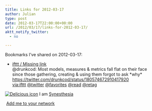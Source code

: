 ```yaml
---
title: Links for 2012-03-17
author: Julian
type: post
date: 2012-03-17T22:00:00+00:00
url: /2012/03/17/links-for-2012-03-17/
aktt_notify_twitter:
  - no

---
```

Bookmarks I&#8217;ve shared on 2012-03-17:

  * [ifttt / Missing link][1]  
    @drunkcod: Most models, measures & metrics fall flat on their face since those gathering, creating & using them forgot to ask \*why\* https://twitter.com/drunkcod/status/180574672910417920  
    [via:ifttt][2]  [@twitter][3]  [@favorites][4]  [@read][5]  [@retag][6] 

<p class="deliciouslink">
  <a href="https://del.icio.us/synesthesia" title="See all my bookmarks on del.icio.us"><img src="https://www.synesthesia.co.uk/images/deliciousicon.jpg" alt="Delicious icon" /></a>&nbsp;I am <a href="https://del.icio.us/synesthesia" title="See all my bookmarks on del.icio.us">Synesthesia</a>
</p>

<p class="deliciouslink">
  <a href="https://del.icio.us/network?add=synesthesia" title="Add me to your del.icio.us network"><img src="https://www.synesthesia.co.uk/images/add.gif" alt="" /></a>&nbsp;<a href="https://del.icio.us/network?add=synesthesia" title="Add me to your del.icio.us network">Add me to your network</a>
</p>

 [1]: https://ifttt.com/missing_link?1332017961
 [2]: https://www.delicious.com/synesthesia/via%3Aifttt
 [3]: https://www.delicious.com/synesthesia/+%40twitter
 [4]: https://www.delicious.com/synesthesia/+%40favorites
 [5]: https://www.delicious.com/synesthesia/+%40read
 [6]: https://www.delicious.com/synesthesia/+%40retag